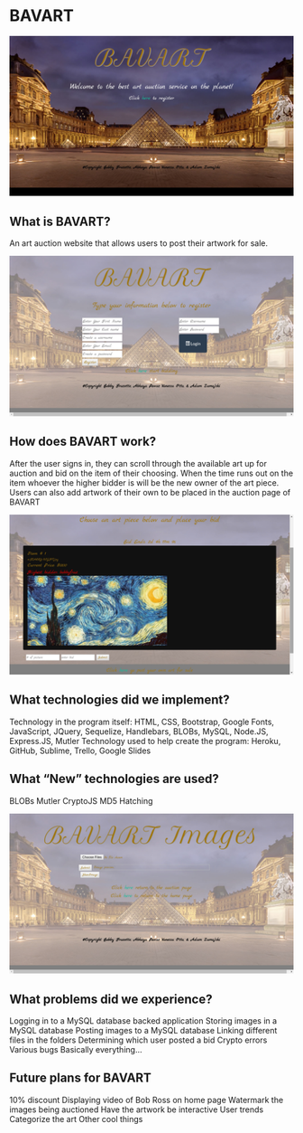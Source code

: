 # BAVART

![alt text](teacherSequelize/public/assets/images/home.jpg "This is an image of the home page of BAVART")
## What is BAVART?
An art auction website that allows users to post their artwork for sale.

![alt text](teacherSequelize/public/assets/images/register.jpg "This is an image of the register page of BAVART")
## How does BAVART work?
After the user signs in, they can scroll through the available art up for auction and bid on the item of their choosing.  When the time runs out on the item whoever the higher bidder is will be the new owner of the art piece.
Users can also add artwork of their own to be placed in the auction page of BAVART

![alt text](teacherSequelize/public/assets/images/auction.jpg "This is an image of the auction page of BAVART")
## What technologies did we implement?
Technology in the program itself:
HTML, CSS, Bootstrap, Google Fonts, JavaScript, JQuery, Sequelize, Handlebars, BLOBs, MySQL, Node.JS, Express.JS, Mutler
Technology used to help create the program:
Heroku, GitHub, Sublime, Trello, Google Slides

## What “New” technologies are used?
BLOBs
Mutler
CryptoJS
MD5 Hatching

![alt text](teacherSequelize/public/assets/images/index.jpg "This is an image of the page you use to add pictures to BAVART's auction")
## What problems did we experience?
Logging in to a MySQL database backed application
Storing images in a MySQL database
Posting images to a MySQL database
Linking different files in the folders
Determining which user posted a bid
Crypto errors
Various bugs
Basically everything...

## Future plans for BAVART
10% discount
Displaying video of Bob Ross on home page
Watermark the images being auctioned
Have the artwork be interactive
User trends
Categorize the art
Other cool things